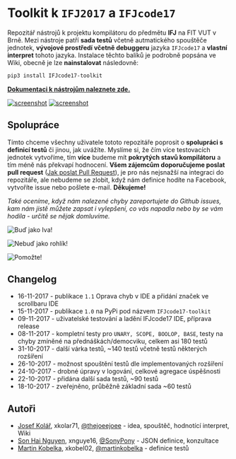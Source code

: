 # Toolkit k `IFJ2017` a `IFJcode17`
Repozitář nástrojů k projektu kompilátoru do předmětu **IFJ** na FIT VUT v Brně. Mezi nástroje patří **sada testů** včetně autmatického spouštěče jednotek, **vývojové prostředí včetně debuggeru** jazyka `IFJcode17` a **vlastní interpret** tohoto jazyka.
Instalace těchto balíků je podrobně popsána ve Wiki, obecně je lze **nainstalovat** následovně:

```bash
pip3 install IFJcode17-toolkit
```
**[Dokumentaci k nástrojům naleznete zde.](https://github.com/thejoeejoee/VUT-FIT-IFJ-2017-tests/wiki)**

[![screenshot](https://ctrlv.cz/shots/2017/11/16/axPA.png)](https://ctrlv.cz/shots/2017/11/16/axPA.png)
[![screenshot](https://ctrlv.cz/shots/2017/10/15/A6RL.png)](https://ctrlv.cz/shots/2017/10/15/A6RL.png)

## Spolupráce
Tímto chceme všechny uživatele tototo repozitáře poprosit o **spolupráci s definicí testů** či jinou, jak uvážíte. Myslíme si, že čím více testovacích jednotek vytvoříme, tím **více** budeme mít **pokrytých stavů kompilátoru** a tím méně nás překvapí hodnocení. 
**Všem zájemcům doporučujeme poslat pull request** ([Jak poslat Pull Request](https://blog.tomasfejfar.cz/jak-udelat-pullrequest/)), je pro nás nejsnažší na integraci do repozitáře, ale nebudeme se zlobit, když nám definice hodíte na Facebook, vytvoříte issue nebo pošlete e-mail. **Děkujeme!**

_Také oceníme, když nám nalezené chyby zareportujete do Github issues, kam nám jistě můžete zapsat i vylepšení, co vás napadla nebo by se vám hodila - určitě se nějak domluvíme._

![Buď jako Iva!](https://ctrlv.cz/shots/2017/11/16/XwNo.png)

![Nebuď jako rohlík!](https://ctrlv.cz/shots/2017/11/16/cNpu.png)

![Pomožte!](https://ctrlv.cz/shots/2017/10/10/KP3O.png)

## Changelog
* 16-11-2017 - publikace `1.1` Oprava chyb v IDE a přidání značek ve scrollbaru IDE
* 15-11-2017 - publikace `1.0` na PyPi pod názvem `IFJcode17-toolkit`
* 09-11-2017 - uživatelské testování a ladění IFJcode17 IDE, příprava release
* 08-11-2017 - kompletní testy pro `UNARY, SCOPE, BOOLOP, BASE`, testy na chyby zmíněné na přednáškách/democviku, celkem asi 180 testů
* 31-10-2017 - další várka testů, ~140 testů včetně testů některých rozšíření
* 26-10-2017 - možnost spouštění testů dle implementovaných rozšíření
* 24-10-2017 - drobné úpravy v logování, celkové agregace úspěšnosti
* 22-10-2017 - přidána další sada testů, ~90 testů
* 18-10-2017 - zveřejněno, průběžně základní sada ~60 testů

## Autoři
- [Josef Kolář](https://www.facebook.com/kolar.joe), xkolar71, [@thejoeejoee](https://github.com/thejoeejoee) - idea, spouštěč, hodnotící interpret, Wiki
- [Son Hai Nguyen](https://www.facebook.com/sony.nguyen.98), xnguye16, [@SonyPony](https://github.com/SonyPony) - JSON definice, konzultace
- [Martin Kobelka](https://www.facebook.com/martin.kobelka), xkobel02, [@martinkobelka](https://github.com/martinkobelka) - definice testů
